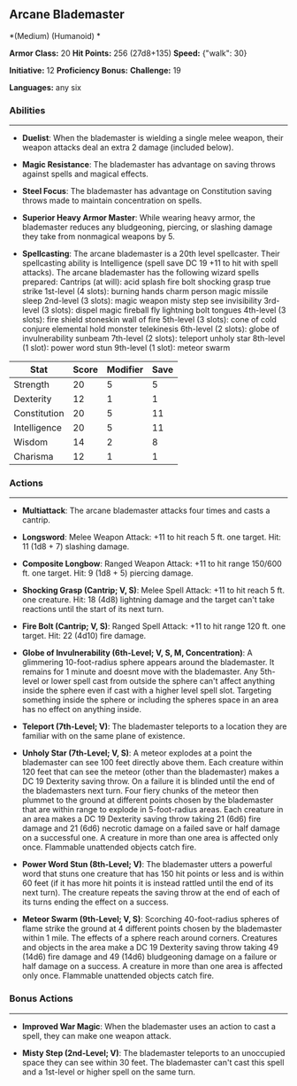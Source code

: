 ## Arcane Blademaster
*(Medium) (Humanoid) *

**Armor Class:** 20
**Hit Points:** 256 (27d8+135)
**Speed:** {"walk": 30}

**Initiative:** 12
**Proficiency Bonus:**
**Challenge:** 19

**Languages:** any six

### Abilities
 --- 
- **Duelist**: When the blademaster is wielding a single melee weapon, their weapon attacks deal an extra 2 damage (included below).

- **Magic Resistance**: The blademaster has advantage on saving throws against spells and magical effects.

- **Steel Focus**: The blademaster has advantage on Constitution saving throws made to maintain concentration on spells.

- **Superior Heavy Armor Master**: While wearing heavy armor, the blademaster reduces any bludgeoning, piercing, or slashing damage they take from nonmagical weapons by 5.

- **Spellcasting**: The arcane blademaster is a 20th level spellcaster. Their spellcasting ability is Intelligence (spell save DC 19
 +11 to hit with spell attacks). The arcane blademaster has the following wizard spells prepared:
 Cantrips (at will): acid splash
 fire bolt
 shocking grasp
 true strike
 1st-level (4 slots): burning hands
 charm person
 magic missile
 sleep
 2nd-level (3 slots): magic weapon
 misty step
 see invisibility
 3rd-level (3 slots): dispel magic
 fireball
 fly
 lightning bolt
 tongues
 4th-level (3 slots): fire shield
 stoneskin
 wall of fire
 5th-level (3 slots): cone of cold
 conjure elemental
 hold monster
 telekinesis
 6th-level (2 slots): globe of invulnerability
 sunbeam
 7th-level (2 slots): teleport
 unholy star
 8th-level (1 slot): power word stun
 9th-level (1 slot): meteor swarm



| Stat | Score | Modifier | Save |
| ---- | ---- | ---- | ---- |
| Strength | 20 | 5 | 5 |
| Dexterity | 12 | 1 | 1 |
| Constitution | 20 | 5 | 11 |
| Intelligence | 20 | 5 | 11 |
| Wisdom | 14 | 2 | 8 |
| Charisma | 12 | 1 | 1 |

### Actions
 --- 
- **Multiattack**: The arcane blademaster attacks four times and casts a cantrip.

- **Longsword**: Melee Weapon Attack: +11 to hit  reach 5 ft.  one target. Hit: 11 (1d8 + 7) slashing damage.

- **Composite Longbow**: Ranged Weapon Attack: +11 to hit  range 150/600 ft.  one target. Hit: 9 (1d8 + 5) piercing damage.

- **Shocking Grasp (Cantrip; V, S)**: Melee Spell Attack: +11 to hit  reach 5 ft.  one creature. Hit: 18 (4d8) lightning damage  and the target can't take reactions until the start of its next turn.

- **Fire Bolt (Cantrip; V, S)**: Ranged Spell Attack: +11 to hit  range 120 ft.  one target. Hit: 22 (4d10) fire damage.

- **Globe of Invulnerability (6th-Level; V, S, M, Concentration)**: A glimmering 10-foot-radius sphere appears around the blademaster. It remains for 1 minute and doesnt move with the blademaster. Any 5th-level or lower spell cast from outside the sphere can't affect anything inside the sphere  even if cast with a higher level spell slot. Targeting something inside the sphere or including the spheres space in an area has no effect on anything inside.

- **Teleport (7th-Level; V)**: The blademaster teleports to a location they are familiar with on the same plane of existence.

- **Unholy Star (7th-Level; V, S)**: A meteor explodes at a point the blademaster can see 100 feet directly above them. Each creature within 120 feet that can see the meteor (other than the blademaster) makes a DC 19 Dexterity saving throw. On a failure  it is blinded until the end of the blademasters next turn. Four fiery chunks of the meteor then plummet to the ground at different points chosen by the blademaster that are within range  to explode in 5-foot-radius areas. Each creature in an area makes a DC 19 Dexterity saving throw  taking 21 (6d6) fire damage and 21 (6d6) necrotic damage on a failed save or half damage on a successful one. A creature in more than one area is affected only once. Flammable unattended objects catch fire.

- **Power Word Stun (8th-Level; V)**: The blademaster utters a powerful word that stuns one creature that has 150 hit points or less and is within 60 feet (if it has more hit points  it is instead rattled until the end of its next turn). The creature repeats the saving throw at the end of each of its turns  ending the effect on a success.

- **Meteor Swarm (9th-Level; V, S)**: Scorching 40-foot-radius spheres of flame strike the ground at 4 different points chosen by the blademaster within 1 mile. The effects of a sphere reach around corners. Creatures and objects in the area make a DC 19 Dexterity saving throw  taking 49 (14d6) fire damage and 49 (14d6) bludgeoning damage on a failure or half damage on a success. A creature in more than one area is affected only once. Flammable unattended objects catch fire.

### Bonus Actions
 --- 
- **Improved War Magic**: When the blademaster uses an action to cast a spell, they can make one weapon attack.

- **Misty Step (2nd-Level; V)**: The blademaster teleports to an unoccupied space they can see within 30 feet. The blademaster can't cast this spell and a 1st-level or higher spell on the same turn.

